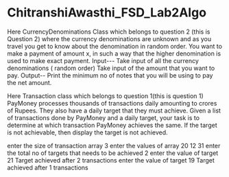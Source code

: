 # ChitranshiAwasthi_FSD_Lab2Algo
Here CurrencyDenominations Class which belongs to question 2 (this is Question 2)
where the currency denominations are unknown and
as you travel you get to know about the denomination in random order.
You want to make a payment of amount x, in such a way that the higher denomination is used to make exact payment.
Input---
Take input of all the currency denominations ( random order)
Take input of the amount that you want to pay.
Output--
Print the minimum no of notes that you will be using to pay the net amount.


Here Transaction class which belongs to question 1(this is question 1)
PayMoney processes thousands of transactions daily amounting to crores of Rupees. 
They also have a daily target that they must achieve. 
Given a list of transactions done by PayMoney and a daily target, 
your task is to determine at which transaction PayMoney achieves the same.
If the target is not achievable, then display the target is not achieved.

enter the size of transaction array
3
enter the values of array
20 12 31
enter the total no of targets that needs to be achieved
2
enter the value of target
21
Target achieved after 2 transactions
enter the value of target
19
Target achieved after 1 transactions
